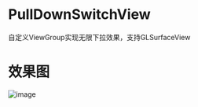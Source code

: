 # PullDownSwitchView
自定义ViewGroup实现无限下拉效果，支持GLSurfaceView  

# 效果图
![image](https://raw.githubusercontent.com/rantianhua/PullDownSwitchView/master/app/images/pull_down_switch_view.gif)
